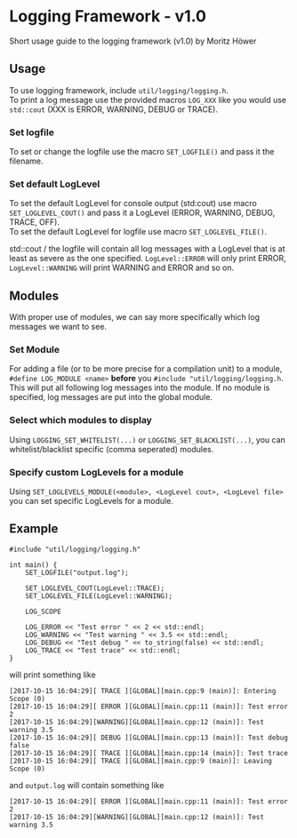 # Logging Framework - v1.0
Short usage guide to the logging framework (v1.0) by Moritz Höwer

## Usage
To use logging framework, include `util/logging/logging.h`.  
To print a log message use the provided macros `LOG_XXX` like you would use `std::cout` (XXX is ERROR, WARNING, DEBUG or TRACE). 

### Set logfile
To set or change the logfile use the macro `SET_LOGFILE()` and pass it the filename.

### Set default LogLevel
To set the default LogLevel for console output (std:cout) use macro `SET_LOGLEVEL_COUT()` and pass it a LogLevel (ERROR, WARNING, DEBUG, TRACE, OFF).  
To set the default LogLevel for logfile use macro `SET_LOGLEVEL_FILE()`.

std::cout / the logfile will contain all log messages with a LogLevel that is at least as severe as the one specified. `LogLevel::ERROR` will only print ERROR, `LogLevel::WARNING` will print WARNING and ERROR and so on. 

## Modules
With proper use of modules, we can say more specifically which log messages we want to see.

### Set Module
For adding a file (or to be more precise for a compilation unit) to a module, `#define LOG_MODULE <name>` **before** you `#include "util/logging/logging.h`.  
This will put all following log messages into the module. If no module is specified, log messages are put into the global module.

### Select which modules to display
Using `LOGGING_SET_WHITELIST(...)` or `LOGGING_SET_BLACKLIST(...)`, you can whitelist/blacklist specific (comma seperated) modules.

### Specify custom LogLevels for a module
Using `SET_LOGLEVELS_MODULE(<module>, <LogLevel cout>, <LogLevel file>` you can set specific LogLevels for a module.

## Example
```
#include "util/logging/logging.h"

int main() {
	SET_LOGFILE("output.log");

	SET_LOGLEVEL_COUT(LogLevel::TRACE);
	SET_LOGLEVEL_FILE(LogLevel::WARNING);
	
	LOG_SCOPE
	
	LOG_ERROR << "Test error " << 2 << std::endl;
	LOG_WARNING << "Test warning " << 3.5 << std::endl;
	LOG_DEBUG << "Test debug " << to_string(false) << std::endl;
	LOG_TRACE << "Test trace" << std::endl;
}
```
will print something like

```
[2017-10-15 16:04:29][ TRACE ][GLOBAL][main.cpp:9 (main)]: Entering Scope (0)
[2017-10-15 16:04:29][ ERROR ][GLOBAL][main.cpp:11 (main)]: Test error 2
[2017-10-15 16:04:29][WARNING][GLOBAL][main.cpp:12 (main)]: Test warning 3.5
[2017-10-15 16:04:29][ DEBUG ][GLOBAL][main.cpp:13 (main)]: Test debug false
[2017-10-15 16:04:29][ TRACE ][GLOBAL][main.cpp:14 (main)]: Test trace
[2017-10-15 16:04:29][ TRACE ][GLOBAL][main.cpp:9 (main)]: Leaving Scope (0)
```
and `output.log` will contain something like

```
[2017-10-15 16:04:29][ ERROR ][GLOBAL][main.cpp:11 (main)]: Test error 2
[2017-10-15 16:04:29][WARNING][GLOBAL][main.cpp:12 (main)]: Test warning 3.5
```


